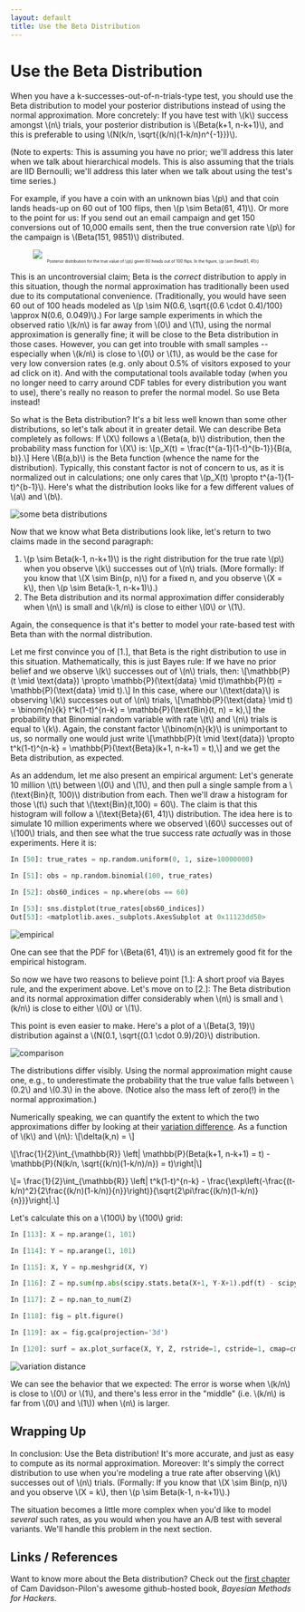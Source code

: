 ```yaml
---
layout: default
title: Use the Beta Distribution
---
```


# Use the Beta Distribution

When you have a k-successes-out-of-n-trials-type test, you should use the Beta distribution to model your posterior distributions instead of using the normal approximation. More concretely: If you have test with \\(k\\\) success amongst \\(n\\) trials, your posterior distribution is \\(Beta(k+1, n-k+1)\\), and this is preferable to using \\(N(k/n, \sqrt{(k/n)(1-k/n)n^{-1}})\\).

(Note to experts: This is assuming you have no prior; we'll address this later when we talk about hierarchical models. This is also assuming that the trials are IID Bernoulli; we'll address this later when we talk about using the test's time series.)

For example, if you have a coin with an unknown bias \\(p\\) and that coin lands heads-up on 60 out of 100 flips, then \\(p \sim Beta(61, 41)\\). Or more to the point for us: If you send out an email campaign and get 150 conversions out of 10,000 emails sent, then the true conversion rate \\(p\\) for the campaign is \\(Beta(151, 9851)\\) distributed.

<figure>
<img src="https://i.imgur.com/RxOzIUY.png">
<figcaption style="font-size: 0.5em; text-align: center">Posterior distribution for the true value of \(p\) given 60 heads out of 100 flips. In the figure, \(p \sim Beta(61, 41)\)</figcaption>
</figure>

This is an uncontroversial claim; Beta is the *correct* distribution to apply in this situation, though the normal approximation has traditionally been used due to its computational convenience. (Traditionally, you would have seen 60 out of 100 heads modeled as \\(p \sim N(0.6, \sqrt{(0.6 \cdot 0.4)/100} \approx N(0.6, 0.049)\\).) For large sample experiments in which the observed ratio \\(k/n\\) is far away from \\(0\\) and \\(1\\), using the normal approximation is generally fine; it will be close to the Beta distribution in those cases. However, you can get into trouble with small samples -- especially when \\(k/n\\) is close to \\(0\\) or \\(1\\), as would be the case for very low conversion rates (e.g. only about 0.5% of visitors exposed to your ad click on it). And with the computational tools available today (when you no longer need to carry around CDF tables for every distribution you want to use), there's really no reason to prefer the normal model. So use Beta instead!

So what is the Beta distribution? It's a bit less well known than some other distributions, so let's talk about it in greater detail. We can describe Beta completely as follows: If \\(X\\) follows a \\(Beta(a, b)\\) distribution, then the probability mass function for \\(X\\) is: \\[p\_X(t) = \frac{t^{a-1}(1-t)^{b-1}}{B(a, b)}.\\] Here \\(B(a,b)\\) is the Beta function (whence the name for the distribution). Typically, this constant factor is not of concern to us, as it is normalized out in calculations; one only cares that \\(p_X(t) \propto t^{a-1}(1-t)^{b-1}\\). Here's what the distribution looks like for a few different values of \\(a\\) and \\(b\\).

![some beta distributions](http://i.imgur.com/mj059cS.png)

Now that we know what Beta distributions look like, let's return to two claims made in the second paragraph:

1. \\(p \sim Beta(k-1, n-k+1)\\) is the right distribution for the true rate \\(p\\) when you observe \\(k\\) successes out of \\(n\\) trials. (More formally: If you know that \\(X \sim Bin(p, n)\\) for a fixed n, and you observe \\(X = k\\), then \\(p \sim Beta(k-1, n-k+1)\\).) 
2. The Beta distribution and its normal approximation differ considerably when \\(n\\) is small and \\(k/n\\) is close to either \\(0\\) or \\(1\\).

Again, the consequence is that it's better to model your rate-based test with Beta than with the normal distribution.

Let me first convince you of [1.], that Beta is the right distribution to use in this situation. Mathematically, this is just Bayes rule: If we have no prior belief and we observe \\(k\\) successes out of \\(n\\) trials, then: \\[\mathbb{P}(t \mid \text{data}) \propto \mathbb{P}(\text{data} \mid t)\mathbb{P}(t) = \mathbb{P}(\text{data} \mid t).\\] In this case, where our \\(\text{data}\\) is observing \\(k\\) successes out of \\(n\\) trials, \\[\mathbb{P}(\text{data} \mid t) = \binom{n}{k} t^k(1-t)^{n-k} = \mathbb{P}(\text{Bin}(t, n) = k),\\] the probability that Binomial random variable with rate \\(t\\) and \\(n\\) trials is equal to \\(k\\). Again, the constant factor \\(\binom{n}{k}\\) is unimportant to us, so normally one would just write \\[\mathbb{P}(t \mid \text{data}) \propto t^k(1-t)^{n-k} = \mathbb{P}(\text{Beta}(k+1, n-k+1) = t),\\] and we get the Beta distribution, as expected.

As an addendum, let me also present an empirical argument: Let's generate 10 million \\(t\\) between \\(0\\) and \\(1\\), and then pull a single sample from a \\(\text{Bin}(t, 100)\\) distribution from each. Then we'll draw a histogram for those \\(t\\) such that \\(\text{Bin}(t,100) = 60\\). The claim is that this histogram will follow a \\(\text{Beta}(61, 41)\\) distribution. The idea here is to simulate 10 million experiments where we observed \\(60\\) successes out of \\(100\\) trials, and then see what the true success rate *actually* was in those experiments. Here it is:

```python
In [50]: true_rates = np.random.uniform(0, 1, size=10000000)

In [51]: obs = np.random.binomial(100, true_rates)

In [52]: obs60_indices = np.where(obs == 60)

In [53]: sns.distplot(true_rates[obs60_indices])
Out[53]: <matplotlib.axes._subplots.AxesSubplot at 0x11123dd50>
```

![empirical](http://i.imgur.com/TuobKfI.png)

One can see that the PDF for \\(Beta(61, 41)\\) is an extremely good fit for the empirical histogram.

So now we have two reasons to believe point [1.]: A short proof via Bayes rule, and the experiment above. Let's move on to [2.]: The Beta distribution and its normal approximation differ considerably when \\(n\\) is small and \\(k/n\\) is close to either \\(0\\) or \\(1\\).

This point is even easier to make. Here's a plot of a \\(Beta(3, 19)\\) distribution against a \\(N(0.1, \sqrt{(0.1 \cdot 0.9)/20}\\) distribution.

![comparison](http://i.imgur.com/XCd5oG6.png)

The distributions differ visibly. Using the normal approximation might cause one, e.g., to underestimate the probability that the true value falls between \\(0.2\\) and \\(0.3\\) in the above. (Notice also the mass left of zero(!) in the normal approximation.)

Numerically speaking, we can quantify the extent to which the two approximations differ by looking at their [variation difference](http://en.wikipedia.org/wiki/Total_variation_distance_of_probability_measures). As a function of \\(k\\) and \\(n\\):  \\[\delta(k,n) = \\]

\\[\frac{1}{2}\int_{\mathbb{R}} \left| \mathbb{P}(Beta(k+1, n-k+1) = t) - \mathbb{P}(N(k/n, \sqrt{(k/n)(1-k/n)/n}) = t)\right|\\]

\\[= \frac{1}{2}\int_{\mathbb{R}} \left| t^k(1-t)^{n-k} - \frac{\exp\left(-\frac{(t-k/n)^2}{2\frac{(k/n)(1-k/n)}{n}}\right)}{\sqrt{2\pi\frac{(k/n)(1-k/n)}{n}}}\right|.\\]

Let's calculate this on a \\(100\\) by \\(100\\) grid:

```python
In [113]: X = np.arange(1, 101)

In [114]: Y = np.arange(1, 101)

In [115]: X, Y = np.meshgrid(X, Y)

In [116]: Z = np.sum(np.abs(scipy.stats.beta(X+1, Y-X+1).pdf(t) - scipy.stats.norm(1.0*X/Y, np.sqrt(((1.0*X/Y)*(1 - 1.0*X/Y))/Y)).pdf(t)) for t in np.linspace(0, 1, 1000))

In [117]: Z = np.nan_to_num(Z)

In [118]: fig = plt.figure()

In [119]: ax = fig.gca(projection='3d')

In [120]: surf = ax.plot_surface(X, Y, Z, rstride=1, cstride=1, cmap=cm.coolwarm)
```
![variation distance](http://i.imgur.com/lTuSHOs.png)

We can see the behavior that we expected: The error is worse when \\(k/n\\) is close to \\(0\\) or \\(1\\), and there's less error in the "middle" (i.e. \\(k/n\\) is far from \\(0\\) and \\(1\\)) when \\(n\\) is larger.

## Wrapping Up

In conclusion: Use the Beta distribution! It's more accurate, and just as easy to compute as its normal approximation. Moreover: It's simply the correct distribution to use when you're modeling a true rate after observing \\(k\\) successes out of \\(n\\) trials. (Formally: If you know that \\(X \sim Bin(p, n)\\) and you observe \\(X = k\\), then \\(p \sim Beta(k-1, n-k+1)\\).)

The situation becomes a little more complex when you'd like to model *several* such rates, as you would when you have an A/B test with several variants. We'll handle this problem in the next section.

## Links / References

Want to know more about the Beta distribution? Check out the [first chapter](http://nbviewer.ipython.org/github/CamDavidsonPilon/Probabilistic-Programming-and-Bayesian-Methods-for-Hackers/blob/master/Chapter1_Introduction/Chapter1_Introduction.ipynb) of Cam Davidson-Pilon's awesome github-hosted book, *Bayesian Methods for Hackers*. 



